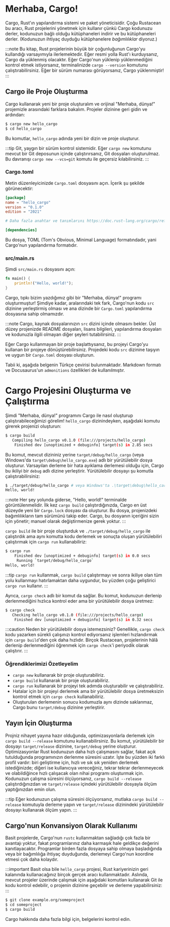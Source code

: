 # Merhaba, Cargo!

Cargo, Rust'ın yapılandırma sistemi ve paket yöneticisidir. Çoğu Rustacean bu aracı, Rust projelerini yönetmek için kullanır çünkü Cargo kodunuzu derler, kodunuzun bağlı olduğu kütüphaneleri indirir ve bu kütüphaneleri derler. (Kodunuzun ihtiyaç duyduğu kütüphanelere _bağımlılıklar_ diyoruz.)

:::note
Bu kitap, Rust projelerinin büyük bir çoğunluğunun Cargo'yu kullandığı varsayımıyla ilerlemektedir. Eğer resmi yolla Rust'ı kurduysanız, Cargo da yüklenmiş olacaktır. Eğer Cargo'nun yüklenip yüklenmediğini kontrol etmek istiyorsanız, terminalinizde `cargo --version` komutunu çalıştırabilirsiniz. Eğer bir sürüm numarası görüyorsanız, Cargo yüklenmiştir!
:::

## Cargo ile Proje Oluşturma

Cargo kullanarak yeni bir proje oluşturalım ve orijinal "Merhaba, dünya!" projemizle arasındaki farklara bakalım. Projeler dizinine geri gidin ve ardından:

```bash
$ cargo new hello_cargo
$ cd hello_cargo
```

Bu komutlar, `hello_cargo` adında yeni bir dizin ve proje oluşturur. 

:::tip
Git, yaygın bir sürüm kontrol sistemidir. Eğer `cargo new` komutunu mevcut bir Git deposunun içinde çalıştırırsanız, Git dosyaları oluşturulmaz. Bu davranışı `cargo new --vcs=git` komutu ile geçersiz kılabilirsiniz.
:::

### Cargo.toml

Metin düzenleyicinizde `Cargo.toml` dosyasını açın. İçerik şu şekilde görünecektir:

```toml
[package]
name = "hello_cargo"
version = "0.1.0"
edition = "2021"

# Daha fazla anahtar ve tanımlarını https://doc.rust-lang.org/cargo/reference/manifest.html adresinde görebilirsiniz

[dependencies]
```

Bu dosya, TOML (Tom's Obvious, Minimal Language) formatındadır, yani Cargo'nun yapılandırma formatıdır.

### src/main.rs

Şimdi `src/main.rs` dosyasını açın:

```rust
fn main() {
    println!("Hello, world!");
}
```

Cargo, tıpkı bizim yazdığımız gibi bir "Merhaba, dünya!" programı oluşturmuştur! Şimdiye kadar, aralarındaki tek fark, Cargo'nun kodu `src` dizinine yerleştirmiş olması ve ana dizinde bir `Cargo.toml` yapılandırma dosyasına sahip olmamızdır.

:::note
Cargo, kaynak dosyalarınızın `src` dizini içinde olmasını bekler. Üst düzey projenizde README dosyaları, lisans bilgileri, yapılandırma dosyaları ve kodunuzla ilgili olmayan diğer şeyleri tutabilirsiniz.
:::

Eğer Cargo kullanmayan bir proje başlattıysanız, bu projeyi Cargo'yu kullanan bir projeye dönüştürebilirsiniz. Projedeki kodu `src` dizinine taşıyın ve uygun bir `Cargo.toml` dosyası oluşturun.


Tabii ki, aşağıda belgenin Türkçe çevirisi bulunmaktadır. Markdown formatı ve Docusaurus'un `admonitions` özellikleri de kullanılmıştır.


# Cargo Projesini Oluşturma ve Çalıştırma

Şimdi "Merhaba, dünya!" programını Cargo ile nasıl oluşturup çalıştırabileceğimizi görelim! `hello_cargo` dizinindeyken, aşağıdaki komutu girerek projenizi oluşturun:

```bash
$ cargo build
   Compiling hello_cargo v0.1.0 (file:///projects/hello_cargo)
    Finished dev [unoptimized + debuginfo] target(s) in 2.85 secs
```

Bu komut, mevcut dizininiz yerine `target/debug/hello_cargo` (veya Windows'da `target\debug\hello_cargo.exe`) adlı bir yürütülebilir dosya oluşturur. Varsayılan derleme bir hata ayıklama derlemesi olduğu için, Cargo bu ikiliyi bir `debug` adlı dizine yerleştirir. Yürütülebilir dosyayı şu komutla çalıştırabilirsiniz:

```bash
$ ./target/debug/hello_cargo # veya Windows'ta .\target\debug\hello_cargo.exe
Hello, world!
```

:::note
Her şey yolunda giderse, "Hello, world!" terminalde görüntülenmelidir. İlk kez `cargo build` çalıştırdığınızda, Cargo en üst düzeyde yeni bir `Cargo.lock` dosyası da oluşturur. Bu dosya, projenizdeki bağımlılıkların tam sürümünü takip eder. Cargo, bu dosyanın içeriğini sizin için yönetir; manuel olarak değiştirmenize gerek yoktur.
:::

`cargo build` ile bir proje oluşturduk ve `./target/debug/hello_cargo` ile çalıştırdık ama aynı komutta kodu derlemek ve sonuçta oluşan yürütülebiliri çalıştırmak için `cargo run` kullanabiliriz:

```bash
$ cargo run
    Finished dev [unoptimized + debuginfo] target(s) in 0.0 secs
     Running `target/debug/hello_cargo`
Hello, world!
```

:::tip
`cargo run` kullanmak, `cargo build` çalıştırmayı ve sonra ikiliye olan tüm yolu kullanmayı hatırlamaktan daha uygundur, bu yüzden çoğu geliştirici `cargo run` kullanır.
:::

Ayrıca, `cargo check` adlı bir komut da sağlar. Bu komut, kodunuzun derlenip derlenmediğini hızlıca kontrol eder ama bir yürütülebilir dosya üretmez:

```bash
$ cargo check
   Checking hello_cargo v0.1.0 (file:///projects/hello_cargo)
    Finished dev [unoptimized + debuginfo] target(s) in 0.32 secs
```

:::caution
Neden bir yürütülebilir dosya istemezsiniz? Genellikle, `cargo check` kodu yazarken sürekli çalışınızı kontrol ediyorsanız işlemleri hızlandırmak için `cargo build`'den çok daha hızlıdır. Birçok Rustacean, projelerinin hâlâ derlenip derlenmediğini öğrenmek için `cargo check`'i periyodik olarak çalıştırır.
:::

### Öğrendiklerimizi Özetleyelim

- `cargo new` kullanarak bir proje oluşturabiliriz.
- `cargo build` kullanarak bir proje oluşturabiliriz.
- `cargo run` kullanarak bir projeyi tek adımda oluşturabilir ve çalıştırabiliriz.
- Hatalar için bir projeyi derlemek ama bir yürütülebilir dosya üretmeksizin kontrol etmek için `cargo check` kullanabiliriz.
- Oluşturulan derlemenin sonucu kodumuzla aynı dizinde saklanmaz, Cargo bunu `target/debug` dizinine yerleştirir.

## Yayın İçin Oluşturma

Projniz nihayet yayına hazır olduğunda, optimizasyonlarla derlemek için `cargo build --release` komutunu kullanabilirsiniz. Bu komut, yürütülebilir bir dosyayı `target/release` dizinine, `target/debug` yerine oluşturur. Optimizasyonlar Rust kodunuzun daha hızlı çalışmasını sağlar, fakat açık tutulduğunda programınızın derlenme süresini uzatır. İşte bu yüzden iki farklı profil vardır: biri geliştirme için, hızlı ve sık sık yeniden derlemek istediğinizde; diğeri ise kullanıcıya vereceğiniz, tekrar tekrar derlenmeyecek ve olabildiğince hızlı çalışacak olan nihai programı oluşturmak için. Kodunuzun çalışma süresini ölçüyorsanız, `cargo build --release` çalıştırdığınızdan ve `target/release` içindeki yürütülebilir dosyayla ölçüm yaptığınızdan emin olun.

:::tip
Eğer kodunuzun çalışma süresini ölçüyorsanız, mutlaka `cargo build --release` komutuyla derleme yapın ve `target/release` dizinindeki yürütülebilir dosyayı kullanarak ölçüm yapın.
:::

## Cargo'nun Konvansiyon Olarak Kullanımı

Basit projelerde, Cargo'nun `rustc` kullanmaktan sağladığı çok fazla bir avantajı yoktur, fakat programlarınız daha karmaşık hale geldikçe değerini kanıtlayacaktır. Programlar birden fazla dosyaya sahip olmaya başladığında veya bir bağımlılığa ihtiyaç duyduğunda, derlemeyi Cargo'nun koordine etmesi çok daha kolaydır.

:::important
Basit olsa bile `hello_cargo` projesi, Rust kariyerinizin geri kalanında kullanacağınız birçok gerçek aracı kullanmaktadır. Aslında, mevcut projeler üzerinde çalışmak için aşağıdaki komutları kullanarak Git ile kodu kontrol edebilir, o projenin dizinine geçebilir ve derleme yapabilirsiniz:
:::

```bash
$ git clone example.org/someproject
$ cd someproject
$ cargo build
```

Cargo hakkında daha fazla bilgi için, belgelerini kontrol edin.

